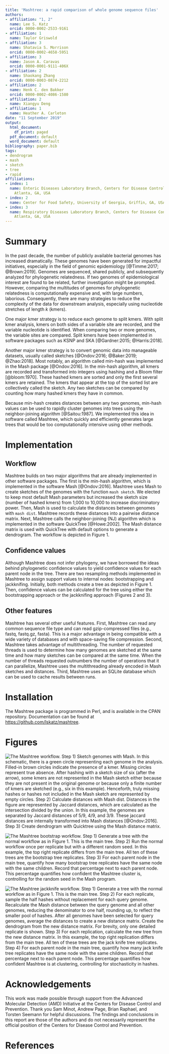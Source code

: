 ```yaml
---
title: 'Mashtree: a rapid comparison of whole genome sequence files'
authors:
- affiliation: "1, 2"
  name: Lee S. Katz
  orcid: 0000-0002-2533-9161
- affiliation: 1
  name: Taylor Griswold
- affiliation: 3
  name: Shatavia S. Morrison
  orcid: 0000-0002-4658-5951
- affiliation: 3
  name: Jason A. Caravas
  orcid: 0000-0001-9111-406X
- affiliation: 2
  name: Shaokang Zhang
  orcid: 0000-0003-0874-2212
- affiliation: 2
  name: Henk C. den Bakker
  orcid: 0000-0002-4086-1580
- affiliation: 2
  name: Xiangyu Deng
- affiliation: 1
  name: Heather A. Carleton
date: "11 September 2019"
output:
  html_document:
    df_print: paged
  pdf_document: default
  word_document: default
bibliography: paper.bib
tags:
- dendrogram
- mash
- sketch
- tree
- rapid
affiliations:
- index: 1
  name: Enteric Diseases Laboratory Branch, Centers for Disease Control and Prevention,
    Atlanta, GA, USA
- index: 2
  name: Center for Food Safety, University of Georgia, Griffin, GA, USA
- index: 3
  name: Respiratory Diseases Laboratory Branch, Centers for Disease Control and Prevention,
    Atlanta, GA, USA
---
```


# Summary

In the past decade, the number of publicly available bacterial genomes has increased dramatically.
These genomes have been generated for impactful initiatives, especially in the field of genomic epidemiology [@Timme:2017; @Brown:2019].
Genomes are sequenced, shared publicly, and subsequently analyzed for phylogenetic relatedness.
If two genomes of epidemiological interest are found to be related, further investigation might be prompted.
However, comparing the multitudes of genomes for phylogenetic relatedness is computationally expensive and, with large numbers, laborious.
Consequently, there are many strategies to reduce the complexity of the data for downstream analysis,
especially using nucleotide stretches of length _k_ (kmers).

One major kmer strategy is to reduce each genome to split kmers. With split kmer analysis, kmers on both sides of a variable site are recorded, and the variable nucleotide is identified.
When comparing two or more genomes, the variable sites are compared. Split kmers have been implemented in software packages such as KSNP and SKA [@Gardner:2015; @Harris:2018].

Another major kmer strategy is to convert genomic data into manageable datasets, usually called sketches [@Ondov:2016; @Baker:2019; @Zhao:2018].
Most notably, an algorithm called min-hash was implemented in the Mash package [@Ondov:2016].  In the min-hash algorithm, all kmers are recorded and transformed into integers using hashing and a Bloom filter [@bloom:1970].  These hashed kmers are sorted and only the first several kmers are retained.  The kmers that appear at the top of the sorted list are collectively called the sketch.
Any two sketches can be compared by counting how many hashed kmers they have in common. 

Because min-hash creates distances between any two genomes,
min-hash values can be used to rapidly cluster genomes into trees using the neighbor-joining algorithm [@Saitou:1987].
We implemented this idea in software called Mashtree, which quickly and efficiently generates large trees that would be too computationally intensive using other methods.

# Implementation

## Workflow

Mashtree builds on two major algorithms that are already implemented in other software packages. The first is the min-hash algorithm, which is implemented in the software Mash [@Ondov:2016].  Mashtree uses Mash to create sketches of the genomes with the function `mash sketch`.  We elected to keep most default Mash parameters but increased the sketch size (number of hashed kmers) from 1,000 to 10,000 to increase discriminatory power.  Then, Mash is used to calculate the distances between genomes with `mash dist`.  Mashtree records these distances into a pairwise distance matrix. Next, Mashtree calls the neighbor-joining (NJ) algorithm which is implemented in the software QuickTree [@Howe:2002].  The Mash distance matrix is used with QuickTree with default options to generate a dendrogram.  The workflow is depicted in Figure 1.

## Confidence values

Although Mashtree does not infer phylogeny, we have borrowed the ideas behind phylogenetic confidence values to yield confidence values for each parent node in the tree.
There are two resampling methods implemented in Mashtree to assign support values to internal nodes: bootstrapping and jackknifing.
Initially, both methods create a tree as depicted in Figure 1.
Then, confidence values can be calculated for the tree using either the bootstrapping approach or the jackknifing approach (Figures 2 and 3).

## Other features

Mashtree has several other useful features.
First, Mashtree can read any common sequence file type and can read gzip-compressed files (e.g., fastq, fastq.gz, fasta).
This is a major advantage in being compatible with a wide variety of databases and with space-saving file compression.
Second, Mashtree takes advantage of multithreading.
The number of requested threads is used to determine how many genomes are sketched at the same time and how many sketches can be compared at the same time.
When the number of threads requested outnumbers the number of operations that it can parallelize, Mashtree uses the multithreading already encoded in Mash sketches and distances.
Third, Mashtree uses an SQLite database which can be used to cache results between runs.

# Installation

The Mashtree package is programmed in Perl, and is available in the CPAN repository.
Documentation can be found at https://github.com/lskatz/mashtree.

# Figures

![The Mashtree workflow.  Step 1) Sketch genomes with Mash. In this schematic, there is a green circle representing each genome in the analysis.  Filled-in brown circles indicate the presence of a kmer.  Missing circles represent true absence.  After hashing with a sketch size of six (after the arrow), some kmers are not represented in the Mash sketch either because they are not present in the original genome or because only a finite number of kmers are sketched (e.g., six in this example).  Henceforth, truly missing hashes or hashes not included in the Mash sketch are represented by empty circles.  Step 2) Calculate distances with `Mash dist`.  Distances in the figure are represented by Jaccard distances, which are calculated as the intersection divided by the union.  In this example, the genomes are separated by Jaccard distances of 5/9, 4/9, and 3/9.  These jaccard distances are internally transformed into Mash distances [@Ondov:2016].  Step 3) Create dendrogram with Quicktree using the Mash distance matrix.  ](Mashtree_workflow.png)


![The Mashtree bootstrap workflow.  Step 1) Generate a tree with the normal workflow as in Figure 1. This is the main tree.  Step 2) Run the normal workflow once per replicate but with a different random seed. In this example, the top right replicate differs from the main tree.  All ten of these trees are the bootstrap tree replicates.  Step 3) For each parent node in the main tree, quantify how many bootstrap tree replicates have the same node with the same children. Record that percentage next to each parent node. This percentage quantifies how confident the Mashtree cluster is, controlling for the random seed in the Mash program.](Bootstrap_workflow.png)

![The Mashtree jackknife workflow.  Step 1) Generate a tree with the normal workflow as in Figure 1. This is the main tree.  Step 2) For each replicate, sample the half hashes without replacement for each query genome. Recalculate the Mash distance between the query genome and all other genomes, reducing the denominator to one half, rounding up, to reflect the smaller pool of hashes.  After all genomes have been selected for query genomes, average the distances to create a new distance matrix.  Create the dendrogram from the new distance matrix.  For brevity, only one detailed replicate is shown.  Step 3) For each replication, calculate the new tree from the new distance matrix. In this example, the top right replication differs from the main tree. All ten of these trees are the jack knife tree replicates.  Step 4) For each parent node in the main tree, quantify how many jack knife tree replicates have the same node with the same children. Record that percentage next to each parent node.  This percentage quantifies how confident Mashtree is at clustering, controlling for stochasticity in hashes.  ](Jackknife_workflow.png)

# Acknowledgements

This work was made possible through support from the Advanced Molecular Detection (AMD) Initiative at the Centers for Disease Control and Prevention.
Thank you Sam Minot, Andrew Page, Brian Raphael, and Torsten Seemann for helpful discussions.
The findings and conclusions in this report are those of the authors and do not necessarily represent the official position of the Centers for Disease Control and Prevention.

# References

